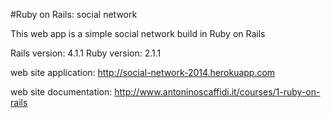 #Ruby on Rails: social network

This web app is a simple social network build in Ruby on Rails

Rails version: 4.1.1
Ruby version: 2.1.1

web site application: http://social-network-2014.herokuapp.com

web site documentation: http://www.antoninoscaffidi.it/courses/1-ruby-on-rails
